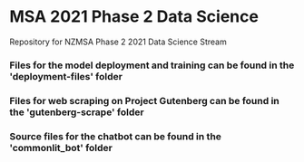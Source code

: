 # MSA 2021 Phase 2 Data Science
Repository for NZMSA Phase 2 2021 Data Science Stream

### Files for the model deployment and training can be found in the 'deployment-files' folder
### Files for web scraping on Project Gutenberg can be found in the 'gutenberg-scrape' folder
### Source files for the chatbot can be found in the 'commonlit_bot' folder
